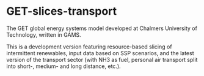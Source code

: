 # GET-slices-transport

The GET global energy systems model developed at Chalmers University of Technology, written in GAMS.

This is a development version featuring resource-based slicing of intermittent renewables, input data based on SSP scenarios, and the latest version of the transport sector (with NH3 as fuel, personal air transport split into short-, medium- and long distance, etc.). 

